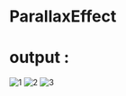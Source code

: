 # ParallaxEffect
# output : 
![1](https://github.com/GauravJoshiJi/ParallaxEffect/assets/125949334/d2602d84-e172-4c4e-a4aa-5f4035ece267)
![2](https://github.com/GauravJoshiJi/ParallaxEffect/assets/125949334/9d9527a6-ba19-4fde-a0ef-ec0ffbb2cd70)
![3](https://github.com/GauravJoshiJi/ParallaxEffect/assets/125949334/c4d209eb-757c-468a-981c-dd610c855ec4)
